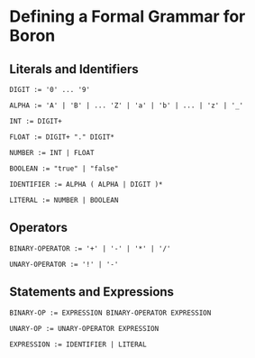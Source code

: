 # Defining a Formal Grammar for Boron

## Literals and Identifiers

`DIGIT := '0' ... '9'`

`ALPHA := 'A' | 'B' | ... 'Z' | 'a' | 'b' | ... | 'z' | '_'`

`INT := DIGIT+`

`FLOAT := DIGIT+ "." DIGIT*`

`NUMBER := INT | FLOAT`

`BOOLEAN := "true" | "false"`

`IDENTIFIER := ALPHA ( ALPHA | DIGIT )*`

`LITERAL := NUMBER | BOOLEAN`

## Operators

`BINARY-OPERATOR := '+' | '-' | '*' | '/'`

`UNARY-OPERATOR := '!' | '-'`

## Statements and Expressions

`BINARY-OP := EXPRESSION BINARY-OPERATOR EXPRESSION`

`UNARY-OP := UNARY-OPERATOR EXPRESSION`

`EXPRESSION := IDENTIFIER | LITERAL`